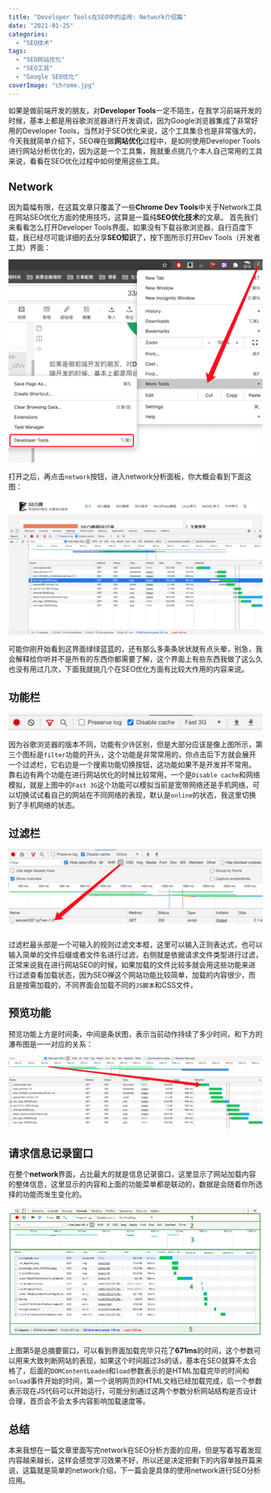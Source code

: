 ```yaml
---
title: "Developer Tools在SEO中的运用: Network介绍篇"
date: "2021-01-25"
categories: 
  - "SEO技术"
tags: 
  - "SEO网站优化"
  - "SEO工具"
  - "Google SEO优化"
coverImage: "chrome.jpg"
---
```


如果是做前端开发的朋友，对**Developer Tools**一定不陌生，在我学习前端开发的时候，基本上都是用谷歌浏览器进行开发调试，因为Google浏览器集成了非常好用的Developer Tools，当然对于SEO优化来说，这个工具集合也是非常强大的，今天我就简单介绍下，SEO禅在做**网站优化**过程中，是如何使用Developer Tools进行网站分析优化的，因为这是一个工具集，我就重点挑几个本人自己常用的工具来说，看看在SEO优化过程中如何使用这些工具。

## Network

因为篇幅有限，在这篇文章只覆盖了一些**Chrome Dev Tools**中关于Network工具在网站SEO优化方面的使用技巧，这算是一篇纯**SEO优化技术**的文章。 首先我们来看看怎么打开Developer Tools界面，如果没有下载谷歌浏览器，自行百度下载，我已经尽可能详细的去分享**SEO知识**了，按下图所示打开Dev Tools（开发者工具）界面：

![developer-tools](images/打开developer-tools-1024x815.png)

打开之后，再点击`network`按钮，进入network分析面板，你大概会看到下面这图：

![network界面](images/network界面-1-1024x550.png)

可能你刚开始看到这界面绿绿蓝蓝的，还有那么多条条状状就有点头晕，别急，我会解释给你听并不是所有的东西你都需要了解，这个界面上有些东西我做了这么久也没有用过几次，下面我就挑几个在SEO优化方面有比较大作用的内容来说。

## 功能栏

![network控制栏](images/控制栏.png)

因为谷歌浏览器的版本不同，功能有少许区别，但是大部分应该是像上图所示，第三个图标是`filter`功能的开头，这个功能是非常常用的，你点击后下方就会展开一个过滤栏，它右边是一个搜索功能切换按钮，这功能如果不是开发并不常用。 靠右边有两个功能在进行网站优化的时候比较常用，一个是`Disable cache`和网络模拟，就是上图中的`Fast 3G`这个功能可以模拟当前是宽带网络还是手机网络，可以切换试试看自己的网站在不同网络的表现，默认是`online`的状态，我这里切换到了手机网络的状态。

## 过滤栏

![network过滤栏](images/过滤栏-1024x329.png)

过滤栏最头部是一个可输入的规则过滤文本框，这里可以输入正则表达式，也可以输入简单的文件后缀或者文件名进行过滤，右侧就是依据请求文件类型进行过滤，正常来说我在进行网站SEO的时候，如果加载的文件比较多就会用这些功能来进行过滤查看加载状态，因为SEO禅这个网站功能比较简单，加载的内容很少，而且是按需加载的，不同界面会加载不同的`JS脚本`和CSS文件，

## 预览功能

预览功能上方是时间条，中间是条状图，表示当前动作持续了多少时间，和下方的瀑布图是一一对应的关系：

![network瀑布](images/network预览-1024x292.png)

## 请求信息记录窗口

在整个**network**界面，占比最大的就是信息记录窗口，这里显示了网站加载内容的整体信息，这里显示的内容和上面的功能菜单都是联动的，数据是会随着你所选择的功能而发生变化的。

![network总体区域](images/network总体区域.png)

上图第5是总摘要窗口，可以看到界面加载完毕只花了**671ms**的时间，这个参数可以用来大致判断网站的表现，如果这个时间超过3s的话，基本在SEO就算不太合格了，后面的`DOMContentLoaded`和`load`参数表示的是HTML加载完毕的时间和`onload`事件开始的时间，第一个说明网页的HTML文档已经加载完成，后一个参数表示现在JS代码可以开始运行，可能分别通过这两个参数分析网站结构是否设计合理，首页会不会太多内容影响加载速度等。

## 总结

本来我想在一篇文章里面写完network在SEO分析方面的应用，但是写着写着发现内容越来越长，这样会感觉学习效果不好，所以还是决定把剩下的内容单独开篇来说，这篇就是简单的network介绍，下一篇会是具体的使用network进行SEO分析应用。
